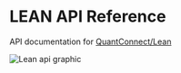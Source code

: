 # LEAN API Reference
API documentation for <a href="https://github.com/QuantConnect/Lean" target="_blank">QuantConnect/Lean</a>


![Lean api graphic](https://user-images.githubusercontent.com/79997186/181084235-ff357929-48de-415a-8155-e5400afc6e64.png)
